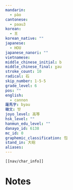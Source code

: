 ```yaml
---
mandarin:
  - pào
cantonese:
  - paau3
korean:
  - 포
korean_native: ""
japanese:
  - HOU
japanese_nanori: ""
vietnamese:
middle_chinese_initial: b
middle_chinese_final: ɣau
stroke_count: 10
radical: 石
skip_number: 1-5-5
grade_level: 6
pos: ""
english:
  - cannon
羅馬字: byau
韓文: 뱟
joyo_level: 高等
hsk_level: ""
hanmun_edu_level: ""
danayo_id: 6138
mc_id: 0
graphemic_classification: 包
stand_in: 大砲
aliases:
---
```

```meta-bind-embed
[[nav/char_info]]
```

# Notes
